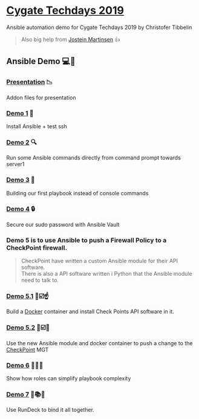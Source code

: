 # [Cygate Techdays 2019](https://www.cygate.se/events/tech-days-2019/)
Ansible automation demo for Cygate Techdays 2019 by Christofer Tibbelin
> Also big help from [Jostein Martinsen](https://www.linkedin.com/in/josm/) :thumbsup:
## Ansible Demo :computer::penguin:
### [Presentation](presentation/) :chart_with_downwards_trend:
Addon files for presentation
### [Demo 1](demo1/) :dvd:
Install Ansible + test ssh
### [Demo 2](demo2/) :mag:
Run some Ansible commands directly from command prompt towards server1
### [Demo 3](demo3/) :book:
Building our first playbook instead of console commands
### [Demo 4](demo4/) :lock:
Secure our sudo password with Ansible Vault
### Demo 5 is to use Ansible to push a Firewall Policy to a CheckPoint firewall.
> CheckPoint have written a custom Ansible module for their API software.\
> There is also a API software written i Python that the Ansible module need to talk to.
### [Demo 5.1](demo5_1/) :whale::ballot_box_with_check::point_up:
Build a [Docker](https://www.docker.com/) container and install Check Points API software in it.
### [Demo 5.2](demo5_2/) :whale::ballot_box_with_check::metal:
Use the new Ansible module and docker container to push a change to the [CheckPoint](https://www.checkpoint.com/) MGT
### [Demo 6](demo6/) :blue_book::green_book::orange_book:
Show how roles can simplify playbook complexity
### [Demo 7](demo7/) :runner::books::grin:
Use RunDeck to bind it all together.
